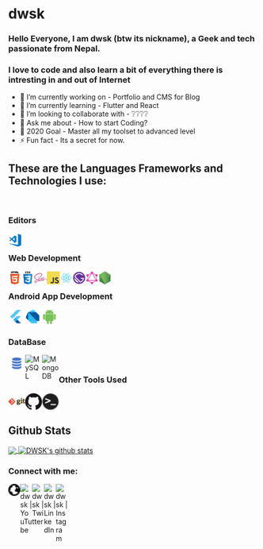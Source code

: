 # dwsk

### Hello Everyone, I am dwsk (btw its nickname), a Geek and tech passionate from Nepal.

### I love to code and also learn a bit of everything there is intresting in and out of Internet

- 🔭 I’m currently working on - Portfolio and CMS for Blog
- 🌱 I’m currently learning - Flutter and React
- 👯 I’m looking to collaborate with - ❔❔❔❔
- 💬 Ask me about - How to start Coding?
- 🥅 2020 Goal - Master all my toolset to advanced level
- ⚡ Fun fact - Its a secret for now.
  <br />

## These are the Languages Frameworks and Technologies I use:

<br />

### Editors

<img align="left" alt="Visual Studio Code" width="26px" src="https://raw.githubusercontent.com/github/explore/80688e429a7d4ef2fca1e82350fe8e3517d3494d/topics/visual-studio-code/visual-studio-code.png" />

<br />

### Web Development

<img align="left" alt="HTML5" width="26px" src="https://raw.githubusercontent.com/github/explore/80688e429a7d4ef2fca1e82350fe8e3517d3494d/topics/html/html.png" />
<img align="left" alt="CSS3" width="26px" src="https://raw.githubusercontent.com/github/explore/80688e429a7d4ef2fca1e82350fe8e3517d3494d/topics/css/css.png" />
<img align="left" alt="Sass" width="26px" src="https://raw.githubusercontent.com/github/explore/80688e429a7d4ef2fca1e82350fe8e3517d3494d/topics/sass/sass.png" />
<img align="left" alt="JavaScript" width="26px" src="https://raw.githubusercontent.com/github/explore/80688e429a7d4ef2fca1e82350fe8e3517d3494d/topics/javascript/javascript.png" />
<img align="left" alt="React" width="26px" src="https://raw.githubusercontent.com/github/explore/80688e429a7d4ef2fca1e82350fe8e3517d3494d/topics/react/react.png" />
<img align="left" alt="Gatsby" width="26px" src="https://raw.githubusercontent.com/github/explore/e94815998e4e0713912fed477a1f346ec04c3da2/topics/gatsby/gatsby.png" />
<img align="left" alt="GraphQL" width="26px" src="https://raw.githubusercontent.com/github/explore/80688e429a7d4ef2fca1e82350fe8e3517d3494d/topics/graphql/graphql.png" />
<img align="left" alt="Node.js" width="26px" src="https://raw.githubusercontent.com/github/explore/80688e429a7d4ef2fca1e82350fe8e3517d3494d/topics/nodejs/nodejs.png" />
<br />

### Android App Development

<img height="30" src="https://raw.githubusercontent.com/github/explore/80688e429a7d4ef2fca1e82350fe8e3517d3494d/topics/flutter/flutter.png">
<img height="30" src="https://raw.githubusercontent.com/github/explore/80688e429a7d4ef2fca1e82350fe8e3517d3494d/topics/dart/dart.png">
<img height="30" src="https://raw.githubusercontent.com/github/explore/80688e429a7d4ef2fca1e82350fe8e3517d3494d/topics/android/android.png">

<br />

### DataBase

<img align="left" alt="SQL" width="34px" src="https://raw.githubusercontent.com/github/explore/80688e429a7d4ef2fca1e82350fe8e3517d3494d/topics/sql/sql.png" />
<img align="left" alt="MySQL" width="34px" src=https://img.shields.io/badge/mysql-%2300f.svg?&style=for-the-badge&logo=mysql&logoColor=white />
<img align="left" alt="MongoDB" width="34px" src=https://img.shields.io/badge/MongoDB-%234ea94b.svg?&style=for-the-badge&logo=mongodb&logoColor=white />

<br />

### Other Tools Used

<img align="left" alt="Git" width="34px" src="https://raw.githubusercontent.com/github/explore/80688e429a7d4ef2fca1e82350fe8e3517d3494d/topics/git/git.png" />
<img align="left" alt="GitHub" width="34px" src="https://raw.githubusercontent.com/github/explore/78df643247d429f6cc873026c0622819ad797942/topics/github/github.png" />
<img align="left" alt="Terminal" width="34px" src="https://raw.githubusercontent.com/github/explore/80688e429a7d4ef2fca1e82350fe8e3517d3494d/topics/terminal/terminal.png" />

<br />
<br />

## Github Stats

<a href="https://github.com/dwskme">
<img align="center" src="https://github-readme-stats.vercel.app/api/top-langs/?username=dwskme&theme=dark&hide_langs_below=1" />
</a>
<a href="https://github.com/dwskme">
<img align="center" src="https://github-readme-stats.vercel.app/api?username=dwskme&show_icons=true&theme=light&line_height=27" alt="DWSK's github stats"/>
</a>

<br />

### Connect with me:

<img align="left" alt="dwsk" width="24px" src="https://raw.githubusercontent.com/iconic/open-iconic/master/svg/globe.svg" />
<img align="left" alt="dwsk | YouTube" width="24px" src="https://cdn.jsdelivr.net/npm/simple-icons@v3/icons/youtube.svg" />
<img align="left" alt="dwsk | Twitter" width="24px" src="https://cdn.jsdelivr.net/npm/simple-icons@v3/icons/twitter.svg" />
<img align="left" alt="dwsk | LinkedIn" width="24px" src="https://cdn.jsdelivr.net/npm/simple-icons@v3/icons/linkedin.svg" />
<img align="left" alt="dwsk | Instagram" width="24px" src="https://cdn.jsdelivr.net/npm/simple-icons@v3/icons/instagram.svg" />
<br />

<div align="center">
